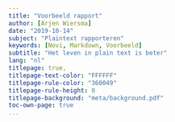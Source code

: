 ```yaml
---
title: "Voorbeeld rapport"
author: [Arjen Wiersma]
date: "2019-10-14"
subject: "Plaintext rapporteren"
keywords: [Novi, Markdown, Voorbeeld]
subtitle: "Het leven in plain text is beter"
lang: "nl"
titlepage: true,
titlepage-text-color: "FFFFFF"
titlepage-rule-color: "360049"
titlepage-rule-height: 0
titlepage-background: "meta/background.pdf"
toc-own-page: true
...
```

